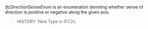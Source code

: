 _IfcDirectionSenseEnum_ is an enumeration denoting whether sense of direction is positive or negative along the given axis.

> HISTORY&nbsp; New Type in IFC2x.

